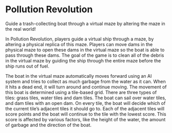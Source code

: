 # Pollution Revolution
Guide a trash-collecting boat through a virtual maze by altering the maze in the real world!

In Pollution Revolution, players guide a virtual ship through a maze, by altering a physical replica of this maze. Players can move dams in the physical maze to open these dams in the virtual maze so the boat is able to pass through these dams. The goal of the game is to clean all of the debris in the virtual maze by guiding the ship through the entire maze before the ship runs out of fuel.

The boat in the virtual maze automatically moves forward using an AI system and tries to collect as much garbage from the water as it can. When it hits a dead end, it will turn around and continue moving. The movement of this boat is determined using a tile-based grid. There are three types of tiles: grass tiles, water tiles and dam tiles. The boat can sail over water tiles, and dam tiles with an open dam. On every tile, the boat will decide which of the current tile’s adjacent tiles it should go to. Each of the adjacent tiles will score points and the boat will continue to the tile with the lowest score. This score is affected by various factors, like the height of the water, the amount of garbage and the direction of the boat.
